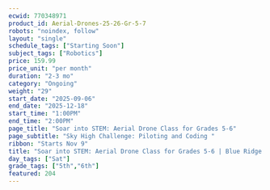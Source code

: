 ```yaml
---
ecwid: 770348971
product_id: Aerial-Drones-25-26-Gr-5-7
robots: "noindex, follow"
layout: "single"
schedule_tags: ["Starting Soon"]
subject_tags: ["Robotics"]
price: 159.99
price_unit: "per month"
duration: "2-3 mo"
category: "Ongoing"
weight: "29"
start_date: "2025-09-06"
end_date: "2025-12-18"
start_time: "1:00PM"
end_time: "2:00PM"
page_title: "Soar into STEM: Aerial Drone Class for Grades 5-6"
page_subtitle: "Sky High Challenge: Piloting and Coding "
ribbon: "Starts Nov 9"
title: "Soar into STEM: Aerial Drone Class for Grades 5-6 | Blue Ridge Boost"
day_tags: ["Sat"]
grade_tags: ["5th","6th"]
featured: 204
---
```

